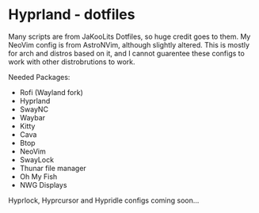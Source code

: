 # Hyprland - dotfiles

Many scripts are from JaKooLits Dotfiles, so huge credit goes to them.
My NeoVim config is from AstroNVim, although slightly altered.
This is mostly for arch and distros based on it, and I cannot guarentee these configs to work with other distrobrutions to work.

Needed Packages:
- Rofi (Wayland fork)
- Hyprland
- SwayNC
- Waybar
- Kitty
- Cava
- Btop
- NeoVim
- SwayLock
- Thunar file manager
- Oh My Fish
- NWG Displays
  
Hyprlock, Hyprcursor and Hypridle configs coming soon...
